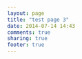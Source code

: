 ```yaml
---
layout: page
title: "test page 3"
date: 2014-07-14 14:43
comments: true
sharing: true
footer: true
---
```


